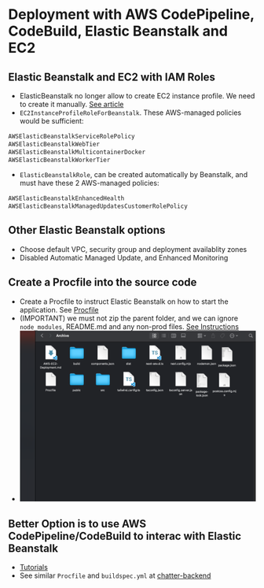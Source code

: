 # Deployment with AWS CodePipeline, CodeBuild, Elastic Beanstalk and EC2

## Elastic Beanstalk and EC2 with IAM Roles

- ElasticBeanstalk no longer allow to create EC2 instance profile. We need to create it manually. [See article](https://stackoverflow.com/questions/30790666/error-with-not-existing-instance-profile-while-trying-to-get-a-django-project-ru/766)
- `EC2InstanceProfileRoleForBeanstalk`. These AWS-managed policies would be sufficient:

```
AWSElasticBeanstalkServiceRolePolicy
AWSElasticBeanstalkWebTier
AWSElasticBeanstalkMulticontainerDocker
AWSElasticBeanstalkWorkerTier
```

- `ElasticBeanstalkRole`, can be created automatically by Beanstalk, and must have these 2 AWS-managed policies:

```
AWSElasticBeanstalkEnhancedHealth
AWSElasticBeanstalkManagedUpdatesCustomerRolePolicy
```

## Other Elastic Beanstalk options

- Choose default VPC, security group and deployment availablity zones
- Disabled Automatic Managed Update, and Enhanced Monitoring

## Create a Procfile into the source code

- Create a Procfile to instruct Elastic Beanstalk on how to start the application. See [Procfile](./Procfile)
- (IMPORTANT) we must not zip the parent folder, and we can ignore `node_modules`, README.md and any non-prod files. [See Instructions](https://docs.aws.amazon.com/elasticbeanstalk/latest/dg/applications-sourcebundle.html)
- ![Zip Content](./images/deployments/ZipDeploymentWithoutParentFolder.png)

## Better Option is to use AWS CodePipeline/CodeBuild to interac with Elastic Beanstalk

- [Tutorials](https://www.honeybadger.io/blog/node-elastic-beanstalk/)
- See similar `Procfile` and `buildspec.yml` at [chatter-backend](https://github.com/thangtran3112/chatter-backend)
